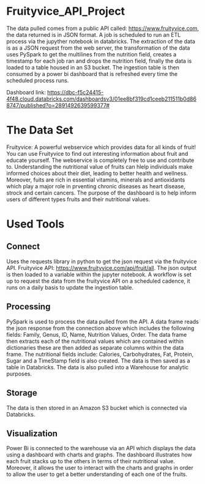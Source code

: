 # Fruityvice_API_Project
The data pulled comes from a public API called: https://www.fruityvice.com, the data returned is in JSON format.
A job is scheduled to run an ETL process via the jupyther notebook in databricks. The extraction of the data is as a JSON request from the web server, 
the transformation of the data uses PySpark to get the multilines from the nutrition field, creates a timestamp for each job ran and drops the nutrition field, 
finally the data is loaded to a table housed in an S3 bucket. The ingestion table is then consumed by a power bi dashboard that is refreshed every time the scheduled process runs.

Dashboard link:
https://dbc-f5c24415-4f48.cloud.databricks.com/dashboardsv3/01ee8bf319cd1ceeb211511b0d868747/published?o=2891492639599377#

# The Data Set
Fruityvice:
A powerful webservice which provides data for all kinds of fruit! You can use Fruityvice to find out interesting information about fruit and educate yourself. The webservice is completely free to use and contribute to. Understanding the nutritional value of fruits can hlelp individuals make informed choices about their diet, leading to better health and wellness. Moreover, fuits are rich in essential vitamins, minerals and antioxidants which play a major role in prventing chronic diseases as heart disease, strock and certain cancers. The purpose of the dashboard is to help inform users of different types fruits and their nutritional values. 

# Used Tools

## Connect
Uses the requests library in python to get the json request via the fruityvice API. Fruityvice API: https://www.fruityvice.com/api/fruit/all. The json output is then loaded to a variable within the jupyter notebook. A workflow is set up to request the data from the fruityvice API on a scheduled cadence, it runs on a daily basis to update the ingestion table.

## Processing
PySpark is used to process the data pulled from the API. A data frame reads the json response from the connection above which includes the following fields: Family, Genus, ID, Name, Nutrition Values, Order. The data frame then extracts each of the nutritional values which are contained within dictionaries these are then added as separate columns within the data frame. The nutritional fields include: Calories, Carbohydrates, Fat, Protein, Sugar and a TimeStamp field is also created. The data is then saved as a table in Databricks. The data is also pulled into a Warehouse for analytic purposes.

## Storage
The data is then stored in an Amazon S3 bucket which is connected via Databricks.

## Visualization
Power Bi is connected to the warehouse via an API which displays the data using a dashboard with charts and graphs. The dashboard illustrates how each fruit stacks up to the others in terms of their nutritional value. Moreover, it allows the user to interact with the charts and graphs in order to allow the user to get a better understanding of each one of the fruits. 
